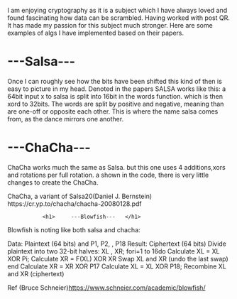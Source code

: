 I am enjoying cryptography as it is a subject which I have always loved and found fascinating how data can be scrambled. Having worked with post QR. It has made my passion for this subject much stronger. Here are some examples of algs I have implemented based on their papers. 
<p>
                   <h1> ---Salsa--- </h1>
 Once I can roughly see how the bits have been shifted this kind of then is easy to picture in my head. Denoted in the papers SALSA works like this: a 64bit input x to salsa is split into 16bit in the words function. which is then xord to 32bits. The words are split by positive and negative, meaning than are one-off or opposite
each other. This is where the name salsa comes from, as the dance mirrors one another. 
  
</p>

<p>
                  <h1>    ---ChaCha---  </h1>
ChaCha works much the same as Salsa. but this one uses 4 additions,xors and rotations per full rotation. a shown in the code, there is very little changes to create the ChaCha.
</p>
ChaCha, a variant of Salsa20(Daniel J. Bernstein) https://cr.yp.to/chacha/chacha-20080128.pdf

               <h1>     ---Blowfish---   </h1>

Blowfish is noting like both salsa and chacha:

Data: Plaintext (64 bits) and P1, P2, , P18
Result: Ciphertext (64 bits)
Divide plaintext into two 32-bit halves: XL , XR;
fori=1 to 16do
    Calculate XL = XL XOR Pi;
    Calculate XR = F(XL) XOR XR
    Swap XL and XR (undo the last swap)
    end
Calculate XR = XR XOR P17
Calculate XL = XL XOR P18;
Recombine XL and XR (ciphertext)


Ref (Bruce Schneier)https://www.schneier.com/academic/blowfish/ 


